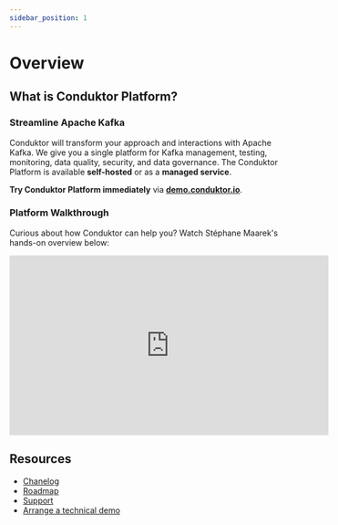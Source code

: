 ```yaml
---
sidebar_position: 1
---
```


# Overview

## What is Conduktor Platform?

### Streamline Apache Kafka

Conduktor will transform your approach and interactions with Apache Kafka. We give you a single platform for Kafka management, testing, monitoring, data quality, security, and data governance. The Conduktor Platform is available **self-hosted** or as a **managed service**.

**Try Conduktor Platform immediately** via **[demo.conduktor.io](https://demo.conduktor.io)**.

### Platform Walkthrough

Curious about how Conduktor can help you? Watch Stéphane Maarek's hands-on overview below:

<iframe width="560" height="315" src="https://www.youtube.com/embed/SnLv2yL5sy0" title="YouTube video player" frameborder="0" allow="accelerometer; autoplay; clipboard-write; encrypted-media; gyroscope; picture-in-picture" allowfullscreen></iframe>

## Resources

- [Chanelog](https://github.com/conduktor/conduktor-platform/blob/main/CHANGELOG.md)
- [Roadmap](https://product.conduktor.help/)
- [Support](https://www.conduktor.io/contact/support/)
- [Arrange a technical demo](https://www.conduktor.io/contact/demo)
